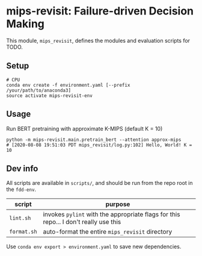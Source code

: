 # mips-revisit: Failure-driven Decision Making

This module, `mips_revisit`, defines the modules and evaluation scripts for TODO.

## Setup

```
# CPU
conda env create -f environment.yaml [--prefix /your/path/to/anaconda3]
source activate mips-revisit-env
```

## Usage

Run BERT pretraining with approximate K-MIPS (default K = 10)
```
python -m mips-revisit.main.pretrain_bert --attention approx-mips
# [2020-08-08 19:51:03 PDT mips_revisit/log.py:102] Hello, World! K = 10
```

## Dev info

All scripts are available in `scripts/`, and should be run from the repo root in the `fdd-env`.

| script | purpose |
| ------ | ------- |
| `lint.sh` | invokes `pylint` with the appropriate flags for this repo... I don't really use this |
| `format.sh` | auto-format the entire `mips_revisit` directory |

Use `conda env export > environment.yaml` to save new dependencies.
